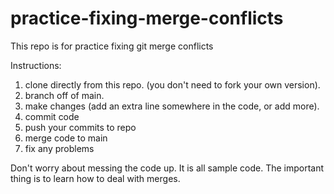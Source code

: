 # practice-fixing-merge-conflicts
This repo is for practice fixing git merge conflicts

Instructions:

1) clone directly from this repo. (you don't need to fork your own version).
2) branch off of main.
3) make changes (add an extra line somewhere in the code, or add more).
4) commit code
5) push your commits to repo
6) merge code to main
7) fix any problems

Don't worry about messing the code up. It is all sample code. The important thing is to learn how to deal with merges.
